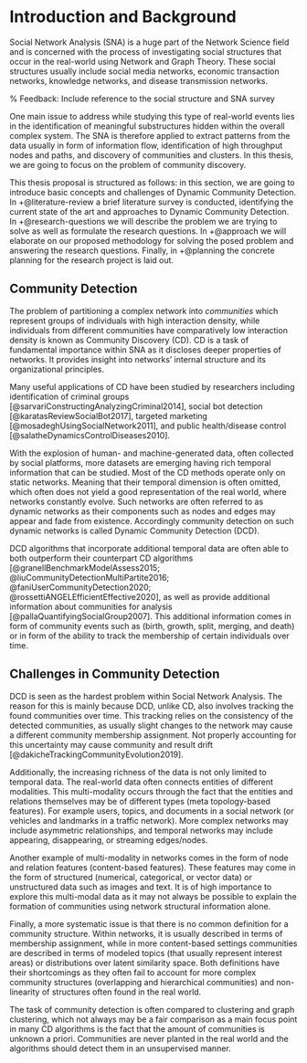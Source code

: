 # Introduction and Background

Social Network Analysis (SNA) is a huge part of the Network Science field and is concerned with the process of investigating social structures that occur in the real-world using Network and Graph Theory. These social structures usually include social media networks, economic transaction networks, knowledge networks, and disease transmission networks.

% Feedback: Include reference to the social structure and SNA survey

One main issue to address while studying this type of real-world events lies in the identification of meaningful substructures hidden within the overall complex system. The SNA is therefore applied to extract patterns from the data usually in form of information flow, identification of high throughput nodes and paths, and discovery of communities and clusters. In this thesis, we are going to focus on the problem of community discovery.

This thesis proposal is structured as follows: in this section, we are going to introduce basic concepts and challenges of Dynamic Community Detection. In +@literature-review a brief literature survey is conducted, identifying the current state of the art and approaches to Dynamic Community Detection. In +@research-questions we will describe the problem we are trying to solve as well as formulate the research questions. In +@approach we will elaborate on our proposed methodology for solving the posed problem and answering the research questions. Finally, in +@planning the concrete planning for the research project is laid out.

## Community Detection

The problem of partitioning a complex network into *communities* which represent groups of individuals with high interaction density, while individuals from different communities have comparatively low interaction density is known as Community Discovery (CD). CD is a task of fundamental importance within SNA as it discloses deeper properties of networks. It provides insight into networks’ internal structure and its organizational principles.

Many useful applications of CD have been studied by researchers including identification of criminal groups [@sarvariConstructingAnalyzingCriminal2014], social bot detection [@karatasReviewSocialBot2017], targeted marketing [@mosadeghUsingSocialNetwork2011], and public health/disease control [@salatheDynamicsControlDiseases2010].

With the explosion of human- and machine-generated data, often collected by social platforms, more datasets are emerging having rich temporal information that can be studied. Most of the CD methods operate only on static networks. Meaning that their temporal dimension is often omitted, which often does not yield a good representation of the real world, where networks constantly evolve. Such networks are often referred to as dynamic networks as their components such as nodes and edges may appear and fade from existence. Accordingly community detection on such dynamic networks is called Dynamic Community Detection (DCD).

DCD algorithms that incorporate additional temporal data are often able to both outperform their counterpart CD algorithms [@granellBenchmarkModelAssess2015; @liuCommunityDetectionMultiPartite2016; @faniUserCommunityDetection2020; @rossettiANGELEfficientEffective2020], as well as provide additional information about communities for analysis [@pallaQuantifyingSocialGroup2007]. This additional information comes in form of community events such as (birth, growth, split, merging, and death) or in form of the ability to track the membership of certain individuals over time.

## Challenges in Community Detection

DCD is seen as the hardest problem within Social Network Analysis. The reason for this is mainly because DCD, unlike CD, also involves tracking the found communities over time. This tracking relies on the consistency of the detected communities, as usually slight changes to the network may cause a different community membership assignment. Not properly accounting for this uncertainty may cause community and result drift [@dakicheTrackingCommunityEvolution2019].

Additionally, the increasing richness of the data is not only limited to temporal data. The real-world data often connects entities of different modalities. This multi-modality occurs through the fact that the entities and relations themselves may be of different types (meta topology-based features). For example users, topics, and documents in a social network (or vehicles and landmarks in a traffic network). More complex networks may include asymmetric relationships, and temporal networks may include appearing, disappearing, or streaming edges/nodes.

Another example of multi-modality in networks comes in the form of node and relation features (content-based features). These features may come in the form of structured (numerical, categorical, or vector data) or unstructured data such as images and text. It is of high importance to explore this multi-modal data as it may not always be possible to explain the formation of communities using network structural information alone.

Finally, a more systematic issue is that there is no common definition for a community structure. Within networks, it is usually described in terms of membership assignment, while in more content-based settings communities are described in terms of modeled topics (that usually represent interest areas) or distributions over latent similarity space. Both definitions have their shortcomings as they often fail to account for more complex community structures (overlapping and hierarchical communities) and non-linearity of structures often found in the real world.

The task of community detection is often compared to clustering and graph clustering, which not always may be a fair comparison as a main focus point in many CD algorithms is the fact that the amount of communities is unknown a priori. Communities are never planted in the real world and the algorithms should detect them in an unsupervised manner.


